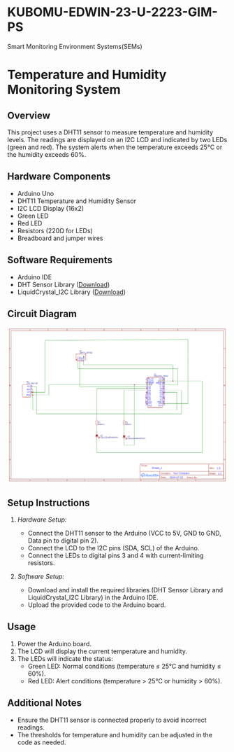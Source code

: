 # KUBOMU-EDWIN-23-U-2223-GIM-PS
Smart Monitoring Environment Systems(SEMs)

# Temperature and Humidity Monitoring System

## Overview
This project uses a DHT11 sensor to measure temperature and humidity levels. The readings are displayed on an I2C LCD and indicated by two LEDs (green and red). The system alerts when the temperature exceeds 25°C or the humidity exceeds 60%.

## Hardware Components
- Arduino Uno
- DHT11 Temperature and Humidity Sensor
- I2C LCD Display (16x2)
- Green LED
- Red LED
- Resistors (220Ω for LEDs)
- Breadboard and jumper wires

## Software Requirements
- Arduino IDE
- DHT Sensor Library ([Download](https://github.com/adafruit/DHT-sensor-library))
- LiquidCrystal_I2C Library ([Download](https://github.com/johnrickman/LiquidCrystal_I2C))


## Circuit Diagram
![Circuit Diagram](schematic.png)


## Setup Instructions
1. *Hardware Setup:*
   - Connect the DHT11 sensor to the Arduino (VCC to 5V, GND to GND, Data pin to digital pin 2).
   - Connect the LCD to the I2C pins (SDA, SCL) of the Arduino.
   - Connect the LEDs to digital pins 3 and 4 with current-limiting resistors.

2. *Software Setup:*
   - Download and install the required libraries (DHT Sensor Library and LiquidCrystal_I2C Library) in the Arduino IDE.
   - Upload the provided code to the Arduino board.

## Usage
1. Power the Arduino board.
2. The LCD will display the current temperature and humidity.
3. The LEDs will indicate the status:
   - Green LED: Normal conditions (temperature ≤ 25°C and humidity ≤ 60%).
   - Red LED: Alert conditions (temperature > 25°C or humidity > 60%).

## Additional Notes
- Ensure the DHT11 sensor is connected properly to avoid incorrect readings.
- The thresholds for temperature and humidity can be adjusted in the code as needed.
